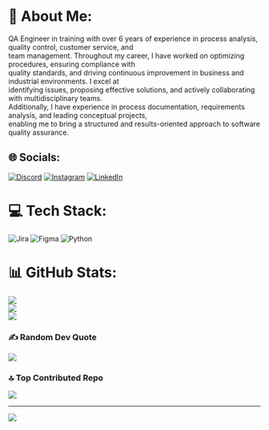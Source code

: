 # 💫 About Me:
QA Engineer in training with over 6 years of experience in process analysis, quality control, customer service, and<br>team management. Throughout my career, I have worked on optimizing procedures, ensuring compliance with<br>quality standards, and driving continuous improvement in business and industrial environments. I excel at<br>identifying issues, proposing effective solutions, and actively collaborating with multidisciplinary teams.<br>Additionally, I have experience in process documentation, requirements analysis, and leading conceptual projects,<br>enabling me to bring a structured and results-oriented approach to software quality assurance.


## 🌐 Socials:
[![Discord](https://img.shields.io/badge/Discord-%237289DA.svg?logo=discord&logoColor=white)](https://discord.gg/JKK7ZMSM) [![Instagram](https://img.shields.io/badge/Instagram-%23E4405F.svg?logo=Instagram&logoColor=white)](https://instagram.com/at29796) [![LinkedIn](https://img.shields.io/badge/LinkedIn-%230077B5.svg?logo=linkedin&logoColor=white)](https://linkedin.com/in/alessio-altamirano-47a53320b) 

# 💻 Tech Stack:
![Jira](https://img.shields.io/badge/jira-%230A0FFF.svg?style=for-the-badge&logo=jira&logoColor=white) ![Figma](https://img.shields.io/badge/figma-%23F24E1E.svg?style=for-the-badge&logo=figma&logoColor=white) ![Python](https://img.shields.io/badge/python-3670A0?style=for-the-badge&logo=python&logoColor=ffdd54)
# 📊 GitHub Stats:
![](https://github-readme-stats.vercel.app/api?username=aaltamiranot796&theme=gotham&hide_border=false&include_all_commits=true&count_private=true)<br/>
![](https://nirzak-streak-stats.vercel.app/?user=aaltamiranot796&theme=gotham&hide_border=false)<br/>
![](https://github-readme-stats.vercel.app/api/top-langs/?username=aaltamiranot796&theme=gotham&hide_border=false&include_all_commits=true&count_private=true&layout=compact)

### ✍️ Random Dev Quote
![](https://quotes-github-readme.vercel.app/api?type=horizontal&theme=dark)

### 🔝 Top Contributed Repo
![](https://github-contributor-stats.vercel.app/api?username=aaltamiranot796&limit=5&theme=gotham&combine_all_yearly_contributions=true)

---
[![](https://visitcount.itsvg.in/api?id=aaltamiranot796&icon=0&color=0)](https://visitcount.itsvg.in)

<!-- Proudly created with GPRM ( https://gprm.itsvg.in ) -->

